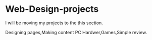 # Web-Design-projects

I will be moving my projects  to the this section.

Designing pages,Making content PC Hardwer,Games,Simple review.
